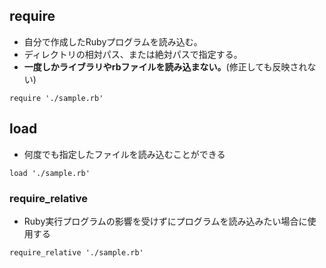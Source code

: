 ## require
- 自分で作成したRubyプログラムを読み込む。
- ディレクトリの相対パス、または絶対パスで指定する。
- **一度しかライブラリやrbファイルを読み込まない。**(修正しても反映されない)
```
require './sample.rb'
```

## load
- 何度でも指定したファイルを読み込むことができる
```
load './sample.rb'
```

### require_relative
- Ruby実行プログラムの影響を受けずにプログラムを読み込みたい場合に使用する
```
require_relative './sample.rb'
```
